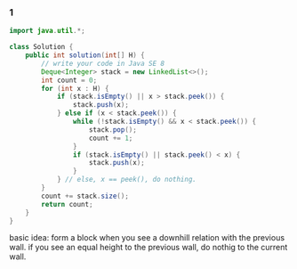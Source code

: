 ### 1
```java
import java.util.*;

class Solution {
    public int solution(int[] H) {
        // write your code in Java SE 8
        Deque<Integer> stack = new LinkedList<>();
        int count = 0;
        for (int x : H) {
            if (stack.isEmpty() || x > stack.peek()) {
                stack.push(x);
            } else if (x < stack.peek()) {
                while (!stack.isEmpty() && x < stack.peek()) {
                    stack.pop();
                    count += 1;
                }
                if (stack.isEmpty() || stack.peek() < x) {
                    stack.push(x);
                }
            } // else, x == peek(), do nothing.
        }
        count += stack.size();
        return count;
    }
}
```

basic idea: form a block when you see a downhill relation with the previous wall. if you see an equal height to the previous wall, do nothig to the current wall.
